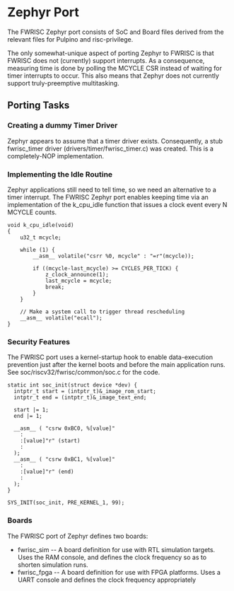 # Zephyr Port

The FWRISC Zephyr port consists of SoC and Board files derived from the relevant files for Pulpino and risc-privilege. 

The only somewhat-unique aspect of porting Zephyr to FWRISC is that FWRISC does not (currently) support interrupts. 
As a consequence, measuring time is done by polling the MCYCLE CSR instead of waiting for timer interrupts to occur.
This also means that Zephyr does not currently support truly-preemptive multitasking.

 
## Porting Tasks

### Creating a dummy Timer Driver
Zephyr appears to assume that a timer driver exists. Consequently, a stub fwrisc_timer driver (drivers/timer/fwrisc_timer.c) 
was created. This is a completely-NOP implementation.

### Implementing the Idle Routine
Zephyr applications still need to tell time, so we need an alternative to a timer interrupt. The FWRISC Zephyr port
enables keeping time via an implementation of the k_cpu_idle function that issues a clock event every N 
MCYCLE counts.

```
void k_cpu_idle(void)
{
	u32_t mcycle;

	while (1) {
		__asm__ volatile("csrr %0, mcycle" : "=r"(mcycle));

		if ((mcycle-last_mcycle) >= CYCLES_PER_TICK) {
			z_clock_announce(1);
			last_mcycle = mcycle;
			break;
		}
	}

	// Make a system call to trigger thread rescheduling
	__asm__ volatile("ecall");
}
```

### Security Features
The FWRISC port uses a kernel-startup hook to enable data-execution prevention
just after the kernel boots and before the main application runs. See 
soc/riscv32/fwrisc/common/soc.c for the code.

```
static int soc_init(struct device *dev) {
  intptr_t start = (intptr_t)&_image_rom_start;
  intptr_t end = (intptr_t)&_image_text_end;

  start |= 1;
  end |= 1;

  __asm__ ( "csrw 0xBC0, %[value]" 
	: 
	:[value]"r" (start)
	:
  );
  __asm__ ( "csrw 0xBC1, %[value]" 
	: 
	:[value]"r" (end)
	:
  );
}

SYS_INIT(soc_init, PRE_KERNEL_1, 99);
```


### Boards

The FWRISC port of Zephyr defines two boards:
- fwrisc_sim -- A board definition for use with RTL simulation targets. Uses the RAM console, and defines the clock frequency so as to shorten simulation runs.
- fwrisc_fpga -- A board definition for use with FPGA platforms. Uses a UART console and defines the clock frequency appropriately

